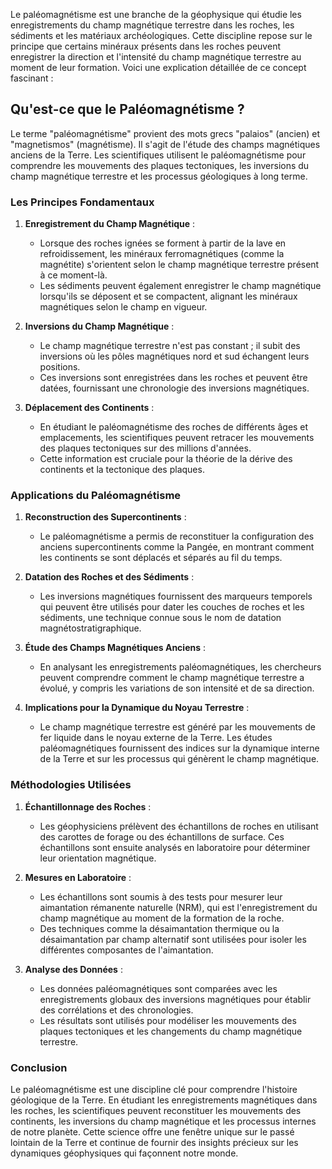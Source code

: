 Le paléomagnétisme est une branche de la géophysique qui étudie les enregistrements du champ magnétique terrestre dans les roches, les sédiments et les matériaux archéologiques. Cette discipline repose sur le principe que certains minéraux présents dans les roches peuvent enregistrer la direction et l'intensité du champ magnétique terrestre au moment de leur formation. Voici une explication détaillée de ce concept fascinant :

## Qu'est-ce que le Paléomagnétisme ?

Le terme "paléomagnétisme" provient des mots grecs "palaios" (ancien) et "magnetismos" (magnétisme). Il s'agit de l'étude des champs magnétiques anciens de la Terre. Les scientifiques utilisent le paléomagnétisme pour comprendre les mouvements des plaques tectoniques, les inversions du champ magnétique terrestre et les processus géologiques à long terme.

### Les Principes Fondamentaux

1. **Enregistrement du Champ Magnétique** :
    - Lorsque des roches ignées se forment à partir de la lave en refroidissement, les minéraux ferromagnétiques (comme la magnétite) s'orientent selon le champ magnétique terrestre présent à ce moment-là.
    - Les sédiments peuvent également enregistrer le champ magnétique lorsqu'ils se déposent et se compactent, alignant les minéraux magnétiques selon le champ en vigueur.

2. **Inversions du Champ Magnétique** :
    - Le champ magnétique terrestre n'est pas constant ; il subit des inversions où les pôles magnétiques nord et sud échangent leurs positions.
    - Ces inversions sont enregistrées dans les roches et peuvent être datées, fournissant une chronologie des inversions magnétiques.

3. **Déplacement des Continents** :
    - En étudiant le paléomagnétisme des roches de différents âges et emplacements, les scientifiques peuvent retracer les mouvements des plaques tectoniques sur des millions d'années.
    - Cette information est cruciale pour la théorie de la dérive des continents et la tectonique des plaques.

### Applications du Paléomagnétisme

1. **Reconstruction des Supercontinents** :
    - Le paléomagnétisme a permis de reconstituer la configuration des anciens supercontinents comme la Pangée, en montrant comment les continents se sont déplacés et séparés au fil du temps.

2. **Datation des Roches et des Sédiments** :
    - Les inversions magnétiques fournissent des marqueurs temporels qui peuvent être utilisés pour dater les couches de roches et les sédiments, une technique connue sous le nom de datation magnétostratigraphique.

3. **Étude des Champs Magnétiques Anciens** :
    - En analysant les enregistrements paléomagnétiques, les chercheurs peuvent comprendre comment le champ magnétique terrestre a évolué, y compris les variations de son intensité et de sa direction.

4. **Implications pour la Dynamique du Noyau Terrestre** :
    - Le champ magnétique terrestre est généré par les mouvements de fer liquide dans le noyau externe de la Terre. Les études paléomagnétiques fournissent des indices sur la dynamique interne de la Terre et sur les processus qui génèrent le champ magnétique.

### Méthodologies Utilisées

1. **Échantillonnage des Roches** :
    - Les géophysiciens prélèvent des échantillons de roches en utilisant des carottes de forage ou des échantillons de surface. Ces échantillons sont ensuite analysés en laboratoire pour déterminer leur orientation magnétique.

2. **Mesures en Laboratoire** :
    - Les échantillons sont soumis à des tests pour mesurer leur aimantation rémanente naturelle (NRM), qui est l'enregistrement du champ magnétique au moment de la formation de la roche.
    - Des techniques comme la désaimantation thermique ou la désaimantation par champ alternatif sont utilisées pour isoler les différentes composantes de l'aimantation.

3. **Analyse des Données** :
    - Les données paléomagnétiques sont comparées avec les enregistrements globaux des inversions magnétiques pour établir des corrélations et des chronologies.
    - Les résultats sont utilisés pour modéliser les mouvements des plaques tectoniques et les changements du champ magnétique terrestre.

### Conclusion

Le paléomagnétisme est une discipline clé pour comprendre l'histoire géologique de la Terre. En étudiant les enregistrements magnétiques dans les roches, les scientifiques peuvent reconstituer les mouvements des continents, les inversions du champ magnétique et les processus internes de notre planète. Cette science offre une fenêtre unique sur le passé lointain de la Terre et continue de fournir des insights précieux sur les dynamiques géophysiques qui façonnent notre monde.